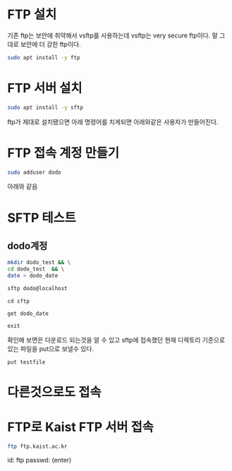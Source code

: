 # FTP 설치

기존 ftp는 보안에 취약해서 vsftp를 사용하는데
vsftp는 very secure ftp이다. 말 그대로 보안에 더 강한 ftp이다.
``` bash
sudo apt install -y ftp
```

# FTP 서버 설치

``` bash
sudo apt install -y sftp
```

ftp가 제대로 설치됐으면 아래 명령어를 치게되면 아래와같은 사용자가 만들어진다.

# FTP 접속 계정 만들기

``` bash
sudo adduser dodo
```
아래와 같음

# SFTP 테스트

## dodo계정

``` bash
mkdir dodo_test && \
cd dodo_test  && \
date > dodo_date 
```

``` bash
sftp dodo@localhost
```

``` sftp
cd sftp
```

``` sftp
get dodo_date
```

``` sftp
exit
```

확인해 보면은 다운로드 되는것을 알 수 있고 
sftp에 접속했던 현재 디렉토리 기준으로 있는 파일을 put으로 보낼수 있다.

``` sftp
put testfile
```

# 다른것으로도 접속

# FTP로 Kaist FTP 서버 접속

``` bash
ftp ftp.kaist.ac.kr
```

id: ftp
passwd: (enter)